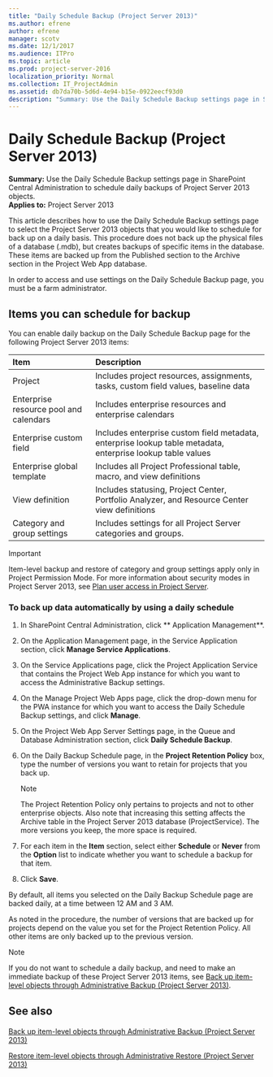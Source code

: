 ```yaml
---
title: "Daily Schedule Backup (Project Server 2013)"
ms.author: efrene
author: efrene
manager: scotv
ms.date: 12/1/2017
ms.audience: ITPro
ms.topic: article
ms.prod: project-server-2016
localization_priority: Normal
ms.collection: IT_ProjectAdmin
ms.assetid: db7da70b-5d6d-4e94-b15e-0922eecf93d0
description: "Summary: Use the Daily Schedule Backup settings page in SharePoint Central Administration to schedule daily backups of Project Server 2013 objects."
---
```


# Daily Schedule Backup (Project Server 2013)
 
 **Summary:** Use the Daily Schedule Backup settings page in SharePoint Central Administration to schedule daily backups of Project Server 2013 objects.<br/>
**Applies to:** Project Server 2013
  
This article describes how to use the Daily Schedule Backup settings page to select the Project Server 2013 objects that you would like to schedule for back up on a daily basis. This procedure does not back up the physical files of a database (.mdb), but creates backups of specific items in the database. These items are backed up from the Published section to the Archive section in the Project Web App database. 
  
In order to access and use settings on the Daily Schedule Backup page, you must be a farm administrator.
  
## Items you can schedule for backup

You can enable daily backup on the Daily Schedule Backup page for the following Project Server 2013 items:
  
|**Item**|**Description**|
|:-----|:-----|
|Project  <br/> |Includes project resources, assignments, tasks, custom field values, baseline data  <br/> |
|Enterprise resource pool and calendars  <br/> |Includes enterprise resources and enterprise calendars  <br/> |
|Enterprise custom field  <br/> |Includes enterprise custom field metadata, enterprise lookup table metadata, enterprise lookup table values  <br/> |
|Enterprise global template  <br/> |Includes all Project Professional table, macro, and view definitions  <br/> |
|View definition  <br/> |Includes statusing, Project Center, Portfolio Analyzer, and Resource Center view definitions  <br/> |
|Category and group settings  <br/> |Includes settings for all Project Server categories and groups.  <br/> |
   
> [!IMPORTANT]
> Item-level backup and restore of category and group settings apply only in Project Permission Mode. For more information about security modes in Project Server 2013, see [Plan user access in Project Server](plan-user-access-in-project-server.md). 
  
### To back up data automatically by using a daily schedule

1. In SharePoint Central Administration, click ** Application Management**.
    
2. On the Application Management page, in the Service Application section, click **Manage Service Applications**.
    
3. On the Service Applications page, click the Project Application Service that contains the Project Web App instance for which you want to access the Administrative Backup settings.
    
4. On the Manage Project Web Apps page, click the drop-down menu for the PWA instance for which you want to access the Daily Schedule Backup settings, and click **Manage**.
    
5. On the Project Web App Server Settings page, in the Queue and Database Administration section, click **Daily Schedule Backup**.
    
6. On the Daily Backup Schedule page, in the **Project Retention Policy** box, type the number of versions you want to retain for projects that you back up.
    
    > [!NOTE]
    > The Project Retention Policy only pertains to projects and not to other enterprise objects. Also note that increasing this setting affects the Archive table in the Project Server 2013 database (ProjectService). The more versions you keep, the more space is required. 
  
7. For each item in the **Item** section, select either **Schedule** or **Never** from the **Option** list to indicate whether you want to schedule a backup for that item.
    
8. Click **Save**.
    
By default, all items you selected on the Daily Backup Schedule page are backed daily, at a time between 12 AM and 3 AM. 
  
As noted in the procedure, the number of versions that are backed up for projects depend on the value you set for the Project Retention Policy. All other items are only backed up to the previous version.
  
> [!NOTE]
> If you do not want to schedule a daily backup, and need to make an immediate backup of these Project Server 2013 items, see [Back up item-level objects through Administrative Backup (Project Server 2013)](back-up-item-level-objects-through-administrative-backup-project-server-2013.md). 
  
## See also

#### 

[Back up item-level objects through Administrative Backup (Project Server 2013)](back-up-item-level-objects-through-administrative-backup-project-server-2013.md)
  
[Restore item-level objects through Administrative Restore (Project Server 2013)](restore-item-level-objects-through-administrative-restore-project-server-2013.md)

